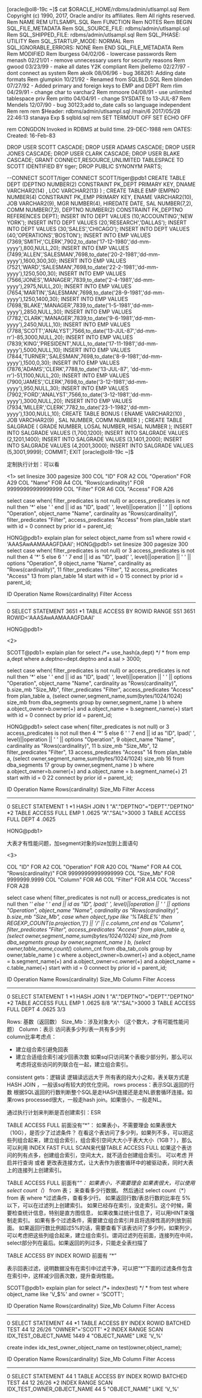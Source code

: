 [oracle@ol8-19c ~]$ cat $ORACLE_HOME/rdbms/admin/utlsampl.sql
Rem Copyright (c) 1990, 2017, Oracle and/or its affiliates.
Rem All rights reserved.
Rem NAME
REM    UTLSAMPL.SQL
Rem  FUNCTION
Rem  NOTES
Rem    BEGIN SQL_FILE_METADATA
Rem    SQL_SOURCE_FILE: rdbms/admin/utlsampl.sql
Rem    SQL_SHIPPED_FILE: rdbms/admin/utlsampl.sql
Rem    SQL_PHASE: UTILITY
Rem    SQL_STARTUP_MODE: NORMAL
Rem    SQL_IGNORABLE_ERRORS: NONE
Rem    END SQL_FILE_METADATA
Rem
Rem  MODIFIED
Rem     lburgess   04/02/06  - lowercase passwords
Rem     menash     02/21/01 -  remove unnecessary users for security reasons
Rem     gwood      03/23/99 -  make all dates Y2K compliant
Rem     jbellemo   02/27/97 -  dont connect as system
Rem     akolk      08/06/96 -  bug 368261: Adding date formats
Rem     glumpkin   10/21/92 -  Renamed from SQLBLD.SQL
Rem     blinden   07/27/92 -  Added primary and foreign keys to EMP and DEPT
Rem     rlim       04/29/91 -         change char to varchar2
Rem     mmoore     04/08/91 -         use unlimited tablespace priv
Rem     pritto     04/04/91 -         change SYSDATE to 13-JUL-87
Rem   Mendels    12/07/90 - bug 30123;add to_date calls so language independent
Rem
rem
rem $Header: rdbms/admin/utlsampl.sql /main/6 2017/05/28 22:46:13 stanaya Exp $ sqlbld.sql
rem
SET TERMOUT OFF
SET ECHO OFF

rem CONGDON    Invoked in RDBMS at build time.   29-DEC-1988
rem OATES:     Created: 16-Feb-83

DROP USER SCOTT CASCADE;
DROP USER ADAMS CASCADE;
DROP USER JONES CASCADE;
DROP USER CLARK CASCADE;
DROP USER BLAKE CASCADE;
GRANT CONNECT,RESOURCE,UNLIMITED TABLESPACE TO SCOTT IDENTIFIED BY tiger;
DROP PUBLIC SYNONYM PARTS;

--CONNECT SCOTT/tiger
CONNECT SCOTT/tiger@pdb1
CREATE TABLE DEPT
       (DEPTNO NUMBER(2) CONSTRAINT PK_DEPT PRIMARY KEY,
	DNAME VARCHAR2(14) ,
	LOC VARCHAR2(13) ) ;
CREATE TABLE EMP
       (EMPNO NUMBER(4) CONSTRAINT PK_EMP PRIMARY KEY,
	ENAME VARCHAR2(10),
	JOB VARCHAR2(9),
	MGR NUMBER(4),
	HIREDATE DATE,
	SAL NUMBER(7,2),
	COMM NUMBER(7,2),
	DEPTNO NUMBER(2) CONSTRAINT FK_DEPTNO REFERENCES DEPT);
INSERT INTO DEPT VALUES
	(10,'ACCOUNTING','NEW YORK');
INSERT INTO DEPT VALUES (20,'RESEARCH','DALLAS');
INSERT INTO DEPT VALUES
	(30,'SALES','CHICAGO');
INSERT INTO DEPT VALUES
	(40,'OPERATIONS','BOSTON');
INSERT INTO EMP VALUES
(7369,'SMITH','CLERK',7902,to_date('17-12-1980','dd-mm-yyyy'),800,NULL,20);
INSERT INTO EMP VALUES
(7499,'ALLEN','SALESMAN',7698,to_date('20-2-1981','dd-mm-yyyy'),1600,300,30);
INSERT INTO EMP VALUES
(7521,'WARD','SALESMAN',7698,to_date('22-2-1981','dd-mm-yyyy'),1250,500,30);
INSERT INTO EMP VALUES
(7566,'JONES','MANAGER',7839,to_date('2-4-1981','dd-mm-yyyy'),2975,NULL,20);
INSERT INTO EMP VALUES
(7654,'MARTIN','SALESMAN',7698,to_date('28-9-1981','dd-mm-yyyy'),1250,1400,30);
INSERT INTO EMP VALUES
(7698,'BLAKE','MANAGER',7839,to_date('1-5-1981','dd-mm-yyyy'),2850,NULL,30);
INSERT INTO EMP VALUES
(7782,'CLARK','MANAGER',7839,to_date('9-6-1981','dd-mm-yyyy'),2450,NULL,10);
INSERT INTO EMP VALUES
(7788,'SCOTT','ANALYST',7566,to_date('13-JUL-87','dd-mm-rr')-85,3000,NULL,20);
INSERT INTO EMP VALUES
(7839,'KING','PRESIDENT',NULL,to_date('17-11-1981','dd-mm-yyyy'),5000,NULL,10);
INSERT INTO EMP VALUES
(7844,'TURNER','SALESMAN',7698,to_date('8-9-1981','dd-mm-yyyy'),1500,0,30);
INSERT INTO EMP VALUES
(7876,'ADAMS','CLERK',7788,to_date('13-JUL-87', 'dd-mm-rr')-51,1100,NULL,20);
INSERT INTO EMP VALUES
(7900,'JAMES','CLERK',7698,to_date('3-12-1981','dd-mm-yyyy'),950,NULL,30);
INSERT INTO EMP VALUES
(7902,'FORD','ANALYST',7566,to_date('3-12-1981','dd-mm-yyyy'),3000,NULL,20);
INSERT INTO EMP VALUES
(7934,'MILLER','CLERK',7782,to_date('23-1-1982','dd-mm-yyyy'),1300,NULL,10);
CREATE TABLE BONUS
	(
	ENAME VARCHAR2(10)	,
	JOB VARCHAR2(9)  ,
	SAL NUMBER,
	COMM NUMBER
	) ;
CREATE TABLE SALGRADE
      ( GRADE NUMBER,
	LOSAL NUMBER,
	HISAL NUMBER );
INSERT INTO SALGRADE VALUES (1,700,1200);
INSERT INTO SALGRADE VALUES (2,1201,1400);
INSERT INTO SALGRADE VALUES (3,1401,2000);
INSERT INTO SALGRADE VALUES (4,2001,3000);
INSERT INTO SALGRADE VALUES (5,3001,9999);
COMMIT;
EXIT
[oracle@ol8-19c ~]$





定制执行计划：可以看

<1>
set linesize 300 pagesize 300
COL "ID"                             FOR A2
COL "Operation"                      FOR A29
COL "Name"                           FOR A4
COL "Rows(cardinality)"              FOR 99999999999999999
COL "Filter"                         FOR A6
COL "Access"                         FOR A26

select case 
    when( filter_predicates is not null) or
        access_predicates is not null then
    '*'
    else
    ' '
    end || id as "ID",
    lpad(' ', level)||operation || ' ' || options "Operation",
    object_name "Name",
    cardinality as "Rows(cardinality)",
    filter_predicates "Filter",
    access_predicates "Access"
from plan_table
start with id = 0
connect by prior id = parent_id;


HONG@pdb1> explain plan for select object_name from ss1 where rowid < 'AAASAwAAMAAAGFDAAI';
HONG@pdb1> set linesize 300 pagesize 300
select case
    when( filter_predicates is not null) or
  3          access_predicates is not null then
  4      '*'
  5      else
  6      ' '
  7      end || id as "ID",
    lpad(' ', level)||operation || ' ' || options "Operation",
  9      object_name "Name",
    cardinality as "Rows(cardinality)",
 11      filter_predicates "Filter",
 12      access_predicates "Access"
 13  from plan_table
 14  start with id = 0
 15  connect by prior id = parent_id;

ID Operation			 Name  Rows(cardinality) Filter Access
-- ----------------------------- ---- ------------------ ------ --------------------------
 0  SELECT STATEMENT				    3651
*1   TABLE ACCESS BY ROWID RANGE SS1		    3651	ROWID<'AAASAwAAMAAAGFDAAI'

HONG@pdb1>

<2>


SCOTT@pdb1> explain plan for select /*+ use_hash(a,dept) */ * from emp a,dept where a.deptno=dept.deptno and a.sal > 3000;


select case 
    when( filter_predicates is not null) or
        access_predicates is not null then
    '*'
    else
    ' '
    end || id as "ID",
    lpad(' ', level)||operation || ' ' || options "Operation",
    object_name "Name",
    cardinality as "Rows(cardinality)",
    b.size_mb "Size_Mb",
    filter_predicates "Filter",
    access_predicates "Access"
from plan_table a,
(select owner,segment_name,sum(bytes/1024/1024) size_mb
 from dba_segments
 group by owner,segment_name
) b
where a.object_owner=b.owner(+)
and a.object_name = b.segment_name(+)
start with id = 0
connect by prior id = parent_id;


HONG@pdb1>
select case
    when( filter_predicates is not null) or
  3          access_predicates is not null then
  4      '*'
  5      else
  6      ' '
  7      end || id as "ID",
    lpad(' ', level)||operation || ' ' || options "Operation",
  9      object_name "Name",
    cardinality as "Rows(cardinality)",
 11      b.size_mb "Size_Mb",
 12      filter_predicates "Filter",
 13      access_predicates "Access"
 14  from plan_table a,
(select owner,segment_name,sum(bytes/1024/1024) size_mb
 16   from dba_segments
 17   group by owner,segment_name
) b
where a.object_owner=b.owner(+)
and a.object_name = b.segment_name(+)
 21  start with id = 0
 22  connect by prior id = parent_id;

ID Operation		Name  Rows(cardinality)    Size_Mb Filter	  Access
-- -------------------- ---- ------------------ ---------- -------------- ----------------------------
 0  SELECT STATEMENT			      1
*1   HASH JOIN				      1 			  "A"."DEPTNO"="DEPT"."DEPTNO"
*2    TABLE ACCESS FULL EMP		      1      .0625 "A"."SAL">3000
 3    TABLE ACCESS FULL DEPT		      4      .0625


HONG@pdb1>

大表才有性能问题，加segment对象的size加到上面语句

<3>

COL "ID"                             FOR A2
COL "Operation"                      FOR A20
COL "Name"                           FOR A4
COL "Rows(cardinality)"              FOR 99999999999999999
COL "Size_Mb"                        FOR 9999999.9999
COL "Column"                         FOR A6
COL "Filter"                         FOR A14
COL "Access"                         FOR A28

select case 
    when( filter_predicates is not null) or
        access_predicates is not null then
    '*'
    else
    ' '
    end || id as "ID",
    lpad(' ', level)||operation || ' ' || options "Operation",
    object_name "Name",
    cardinality as "Rows(cardinality)",
    b.size_mb "Size_Mb",
    case 
       when object_type like '%TABLE%' then
        REGEXP_COUNT(a.projection,']') || '/' || c.column_cnt
    end as "Column",
    filter_predicates "Filter",
    access_predicates "Access"
from plan_table a,
(select owner,segment_name,sum(bytes/1024/1024) size_mb
 from dba_segments
 group by owner,segment_name
) b,
(select owner,table_name,count(*) column_cnt 
from dba_tab_cols
group by owner,table_name
) c
where 
a.object_owner=b.owner(+)
and a.object_name = b.segment_name(+)
and a.object_owner=c.owner(+)
and a.object_name = c.table_name(+)
start with id = 0
connect by prior id = parent_id;

ID Operation		Name  Rows(cardinality)       Size_Mb Column Filter	    Access
-- -------------------- ---- ------------------ ------------- ------ -------------- ----------------------------
 0  SELECT STATEMENT			      1
*1   HASH JOIN				      1 				    "A"."DEPTNO"="DEPT"."DEPTNO"
*2    TABLE ACCESS FULL EMP		      1 	.0625 8/8    "A"."SAL">3000
 3    TABLE ACCESS FULL DEPT		      4 	.0625 3/3

Rows: 基数（返回数）
Size_Mb：涉及对象大小  （这个数大，才有可能性能问题）
Column：表示 访问表多少列/表一共有多少列  
column比率考虑点：
- 建立组合索引避免回表
- 建立合适组合索引减少回表次数
  如果sql只访问某个表极少部分列，那么可以考虑将这些访问的列联合在一起，建立组合索引。


consistent gets：逻辑读
逻辑读远远大于 所有表的段大小之和，表关联方式是 HASH JOIN ，一般该sql有较大的优化空间。
rows process：表示SQL返回的行数
根据SQL返回的行数判断整个SQL是走HASH连接还是走NL嵌套循环连接。如果rows processed很大，一般走hash join。如果很小，一般走NL。


通过执行计划来判断是否创建索引：ESR

TABLE ACCESS FULL 前面没有“*”：
如果表小，不需要理会
如果表很大（10G），是否少了过滤条件？
在看这个表访问了多少列，如果列不多，可以把这些列组合起来，建立组合索引，组合索引空间大大小于表大大小（1GB？），那么可以利用 INDEX FAST FULL SCAN来代替TABLE ACCESS FULL
如果这个表访问的列有点多，创建组合索引，空间太大，就不适合创建组合索引。
可以考虑 开启并行查询 或者 更改表连接方式，让大表作为嵌套循环中的被驱动表，同时大表上的连接列上创建索引。


TABLE ACCESS FULL 前面有“*”：
如果表小，不需要理会
如果表很大，可以使用 select count（*） from 表； 来查看多少行数据。
然后通过 select count（*） from 表 where *过滤条件，查看多少行。
如果返回行数/表总行数的比率在 5% 以下，可以在过滤列上创建索引。
如果已经存在索引，没走索引。这个时候，需要检查统计信息，特别是直方图信息，
如果收集过统计信息了，可以用HINT来强制走索引。
如果有多个过滤条件，需要建立组合索引并且将选择性高的列放到前面。
如果返回行数比例超过5%的话，需要查看下该表访问了多少列，如果列少，可以考虑把这些列组合起来，建立组合索引。谓词过滤列在前面，连接列在中间，select部分列在最后。如果返回的列过多，只能走全表扫描了

TABLE ACCESS BY INDEX ROWID 前面有 “*”

表示回表过滤，说明数据没有在索引中过滤干净，可以把“*”下面的过滤条件包含在索引中，这样减少回表次数，提升查询性能。

SCOTT@pdb1> explain plan for select /*+ index(test) */ * from test where object_name like 'V_$%' and owner = 'SCOTT';

ID Operation				 Name		       Rows(cardinality)  Size_Mb Column Filter 		   Access
-- ------------------------------------- -------------------- ------------------ -------- ------ ------------------------- -------------------------
 0  SELECT STATEMENT							      44
*1   TABLE ACCESS BY INDEX ROWID BATCHED TEST				      44       12 26/26  "OWNER"='SCOTT'
*2    INDEX RANGE SCAN			 IDX_TEST_OBJECT_NAME		    1449	4	 "OBJECT_NAME" LIKE 'V_$%' "OBJECT_NAME" LIKE 'V_$%'

create index idx_test_owner_object_name on test(owner,object_name);

ID Operation				 Name			     Rows(cardinality)	Size_Mb Column Filter			 Access
-- ------------------------------------- -------------------------- ------------------ -------- ------ ------------------------- ---------------------------------------------
 0  SELECT STATEMENT								    44
 1   TABLE ACCESS BY INDEX ROWID BATCHED TEST					    44	     12 26/26
*2    INDEX RANGE SCAN			 IDX_TEST_OWNER_OBJECT_NAME		    44	      5        "OBJECT_NAME" LIKE 'V_$%' "OWNER"='SCOTT' AND "OBJECT_NAME" LIKE 'V_$%'
